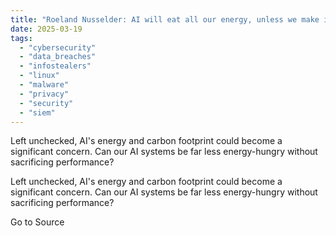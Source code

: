 ```yaml
---
title: "Roeland Nusselder: AI will eat all our energy, unless we make it tiny | Starmus highlights"
date: 2025-03-19
tags: 
  - "cybersecurity"
  - "data_breaches"
  - "infostealers"
  - "linux"
  - "malware"
  - "privacy"
  - "security"
  - "siem"
---
```


Left unchecked, AI's energy and carbon footprint could become a significant concern. Can our AI systems be far less energy-hungry without sacrificing performance?

Left unchecked, AI's energy and carbon footprint could become a significant concern. Can our AI systems be far less energy-hungry without sacrificing performance?

Go to Source
